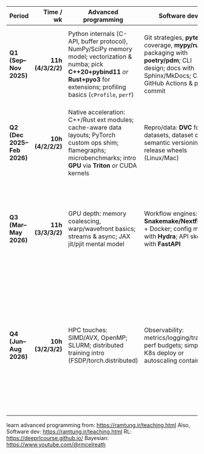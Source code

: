 | Period                     |         Time / wk | Advanced programming                                                                                                                                                                         | Software dev                                                                                                                                                 | RL                                                                                                   | Bayesian                                                                                                                   | Deliverable                                                                                                                                                                 |
| -------------------------- | ----------------: | -------------------------------------------------------------------------------------------------------------------------------------------------------------------------------------------- | ------------------------------------------------------------------------------------------------------------------------------------------------------------ | ---------------------------------------------------------------------------------------------------- | -------------------------------------------------------------------------------------------------------------------------- | --------------------------------------------------------------------------------------------------------------------------------------------------------------------------- |
| **Q1 (Sep–Nov 2025)**      | **11h (4/3/2/2)** | Python internals (C-API, buffer protocol), NumPy/SciPy memory model; vectorization & numba; pick **C++20+pybind11** *or* **Rust+pyo3** for extensions; profiling basics (`cProfile`, `perf`) | Git strategies, **pytest** + coverage, **mypy/ruff**, packaging with **poetry/pdm**; CLI design; docs with Sphinx/MkDocs; CI via GitHub Actions & pre-commit | Refresher: MDPs/bandits; implement tabular DP/MC, ε-greedy; Gymnasium intro; clean-from-scratch code | Probability refresher; conjugate models; prior/posterior predictive checks; **PyMC** or **Stan** basics; ArviZ diagnostics | **Tiny PyPI package** (bio kernel or parser), benchmarks + doc site                                                                                                         |
| **Q2 (Dec 2025–Feb 2026)** | **10h (4/2/2/2)** | Native acceleration: C++/Rust ext modules; cache-aware data layouts; PyTorch custom ops shim; flamegraphs; microbenchmarks; intro **GPU** via **Triton** *or* CUDA kernels                   | Repro/data: **DVC** for datasets, dataset cards; semantic versioning; release wheels (Linux/Mac)                                                             | Policy Gradient (REINFORCE) from scratch; advantage baselines; experiment tracking (MLflow/W\&B)     | Hierarchical models; GLMs; HMC/NUTS tuning; LOO/WAIC model comparison                                                      | **Accelerated op** (e.g., k-mer tally/UMI dedupe) as a PyTorch/JAX extension + reproducible DVC pipeline                                                                    |
| **Q3 (Mar–May 2026)**      | **11h (3/3/3/2)** | GPU depth: memory coalescing, warp/wavefront basics; streams & async; JAX jit/pjit mental model                                                                                              | Workflow engines: **Snakemake/Nextflow** + Docker; config mgmt with **Hydra**; API sketch with **FastAPI**                                                   | Value-based RL: DQN (clean-room), target nets, replay buffers; sanity-check OOD & reward scaling     | Gaussian Processes for time-series expression; sparse/inducing points; calibration                                         | **End-to-end pipeline** (Nextflow) producing features → API serving a GPU-accelerated op; DQN repo with reproducible results                                                |
| **Q4 (Jun–Aug 2026)**      | **10h (3/2/3/2)** | HPC touches: SIMD/AVX, OpenMP; SLURM; distributed training intro (FSDP/torch.distributed)                                                                                                    | Observability: metrics/logging/tracing; perf budgets; simple K8s deploy or autoscaling container                                                             | PPO/A2C with robust training loops; eval protocol; basic safe/constrained tricks                     | Bayesian deconvolution for multi-omics; VI/ADVI; prior sensitivity & SBC                                                   | **Year-capstone:** open-source “**fast-omics-kernels**” + preprint-style tech report **OR** “RL-guided assay selection (sim)” with Bayesian uncertainty; public demo & docs |



learn advanced programming from: https://ramtung.ir/teaching.html
Also, Software dev: https://ramtung.ir/teaching.html
RL: https://deeprlcourse.github.io/
Bayesian: https://www.youtube.com/@rmcelreath
